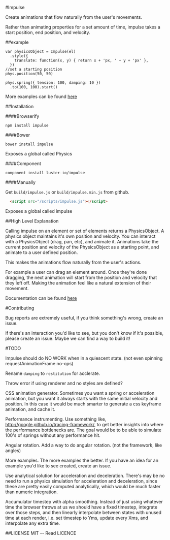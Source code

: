 #Impulse

  Create animations that flow naturally from the user's movements.

  Rather than animating properties for a set amount of time,
impulse takes a start position, end position, and velocity.

##example

```
var physicsObject = Impulse(el)
  .style({
    translate: function(x, y) { return x + 'px, ' + y + 'px' },
  })
//set a starting position
phys.position(50, 50)

phys.spring({ tension: 100, damping: 10 })
  .to(100, 100).start()
```

More examples can be found [here](impulse.luster.io/physics/examples)

##Installation

####Browserify
```
npm install impulse
```

####Bower

```
bower install impulse
```
Exposes a global called Physics

####Component

```
component install luster-io/impulse
```

####Manually

Get `build/impulse.js` or `build/impulse.min.js` from github.

```html
  <script src="/scripts/impulse.js"></script>
```

Exposes a global called impulse

##High Level Explanation

  Calling impulse on an element or set of elements returns a PhysicsObject.
A physics object maintains it's own position and velocity.  You can interact
with a PhysicsObject (drag, pan, etc), and animate it.  Animations take
the current position and velocity of the PhysicsObject as a starting point, and
animate to a user defined position.

  This makes the animations flow naturally from the user's actions.

  For example a user can drag an element around.  Once they're done dragging,
the next animation will start from the position and velocity that they left off.
Making the animation feel like a natural extension of their movement.

Documentation can be found [here](labs.luster.io/physics/examples)

#Contributing

  Bug reports are extremely useful, if you think something's wrong, create an
issue.

  If there's an interaction you'd like to see, but you don't know if it's
possible, please create an issue.  Maybe we can find a way to build it!

#TODO
 
  Impulse should do NO WORK when in a quiescent state.  (not even spinning
                                                             requestAnimationFrame
                                                             no-ops)

  Rename `damping` to `restitution` for acclerate.

  Throw error if using renderer and no styles are defined?

  CSS animation generator.  Sometimes you want a spring or acceleration
animation, but you want it always starts with the same initial velocity and
position.  In this case it would be much smarter to generate a css keyframe
animation, and cache it.

  Performance instrumenting.  Use something like,
http://google.github.io/tracing-framework/, to get better insights into where
the performance bottlenecks are.  The goal would be to be able to simulate
100's of springs without any performance hit.

  Angular rotation.  Add a way to do angular rotation. (not the framework, like angles)

  More examples.  The more examples the better.  If you have an idea for an
example you'd like to see created, create an issue.

  Use analytical solution for acceleration and deceleration.  There's may be no need to run a physics simulation for acceleration and deceleration, since these are pretty easily computed analytically, which would be much faster than numeric integration.

  Accumulator timestep with alpha smoothing.  Instead of just using whatever time the browser throws at us we should have a fixed timestep, integrate over those steps, and then linearly interpolate between states with unused time at each render, i.e. set timestep to Yms, update every Xms, and interpolate any extra time.

##LICENSE
 MIT -- Read LICENCE
